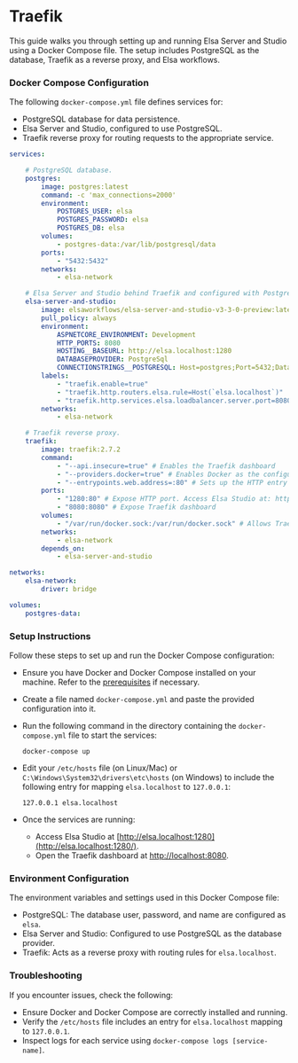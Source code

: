 # Traefik

This guide walks you through setting up and running Elsa Server and Studio using a Docker Compose file. The setup includes PostgreSQL as the database, Traefik as a reverse proxy, and Elsa workflows.

### Docker Compose Configuration﻿ <a href="#docker-compose-config" id="docker-compose-config"></a>

The following `docker-compose.yml` file defines services for:

* PostgreSQL database for data persistence.
* Elsa Server and Studio, configured to use PostgreSQL.
* Traefik reverse proxy for routing requests to the appropriate service.

```yaml
services:

    # PostgreSQL database.
    postgres:
        image: postgres:latest
        command: -c 'max_connections=2000'
        environment:
            POSTGRES_USER: elsa
            POSTGRES_PASSWORD: elsa
            POSTGRES_DB: elsa
        volumes:
            - postgres-data:/var/lib/postgresql/data
        ports:
            - "5432:5432"
        networks:
            - elsa-network

    # Elsa Server and Studio behind Traefik and configured with PostgreSQL.
    elsa-server-and-studio:
        image: elsaworkflows/elsa-server-and-studio-v3-3-0-preview:latest
        pull_policy: always
        environment:
            ASPNETCORE_ENVIRONMENT: Development
            HTTP_PORTS: 8080
            HOSTING__BASEURL: http://elsa.localhost:1280
            DATABASEPROVIDER: PostgreSql
            CONNECTIONSTRINGS__POSTGRESQL: Host=postgres;Port=5432;Database=elsa;Username=elsa;Password=elsa
        labels:
            - "traefik.enable=true"
            - "traefik.http.routers.elsa.rule=Host(`elsa.localhost`)"
            - "traefik.http.services.elsa.loadbalancer.server.port=8080"
        networks:
            - elsa-network

    # Traefik reverse proxy.
    traefik:
        image: traefik:2.7.2
        command:
            - "--api.insecure=true" # Enables the Traefik dashboard
            - "--providers.docker=true" # Enables Docker as the configuration source
            - "--entrypoints.web.address=:80" # Sets up the HTTP entry point on port 80
        ports:
            - "1280:80" # Expose HTTP port. Access Elsa Studio at: http://elsa.localhost:1280/
            - "8080:8080" # Expose Traefik dashboard
        volumes:
            - "/var/run/docker.sock:/var/run/docker.sock" # Allows Traefik to communicate with the Docker daemon
        networks:
            - elsa-network
        depends_on:
            - elsa-server-and-studio

networks:
    elsa-network:
        driver: bridge

volumes:
    postgres-data:
```

### Setup Instructions﻿ <a href="#setup-instructions" id="setup-instructions"></a>

Follow these steps to set up and run the Docker Compose configuration:

* Ensure you have Docker and Docker Compose installed on your machine. Refer to the [prerequisites](https://elsa-workflows.github.io/elsa-documentation/prerequisites.html#docker) if necessary.
* Create a file named `docker-compose.yml` and paste the provided configuration into it.
*   Run the following command in the directory containing the `docker-compose.yml` file to start the services:

    ```
    docker-compose up
    ```
*   Edit your `/etc/hosts` file (on Linux/Mac) or `C:\Windows\System32\drivers\etc\hosts` (on Windows) to include the following entry for mapping `elsa.localhost` to `127.0.0.1`:

    ```
    127.0.0.1 elsa.localhost
    ```
* Once the services are running:
  * Access Elsa Studio at [http://elsa.localhost:1280](http://elsa.localhost:1280/).
  * Open the Traefik dashboard at [http://localhost:8080](http://localhost:8080/).

### Environment Configuration﻿ <a href="#env-configuration" id="env-configuration"></a>

The environment variables and settings used in this Docker Compose file:

* PostgreSQL: The database user, password, and name are configured as `elsa`.
* Elsa Server and Studio: Configured to use PostgreSQL as the database provider.
* Traefik: Acts as a reverse proxy with routing rules for `elsa.localhost`.

### Troubleshooting﻿ <a href="#troubleshooting" id="troubleshooting"></a>

If you encounter issues, check the following:

* Ensure Docker and Docker Compose are correctly installed and running.
* Verify the `/etc/hosts` file includes an entry for `elsa.localhost` mapping to `127.0.0.1`.
* Inspect logs for each service using `docker-compose logs [service-name]`.
